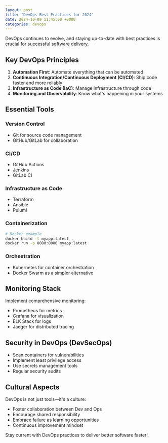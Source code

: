 ```yaml
---
layout: post
title: "DevOps Best Practices for 2024"
date: 2024-10-09 11:45:00 +0000
categories: devops
---
```


DevOps continues to evolve, and staying up-to-date with best practices is crucial for successful software delivery.

## Key DevOps Principles

1. **Automation First**: Automate everything that can be automated
2. **Continuous Integration/Continuous Deployment (CI/CD)**: Ship code faster and more reliably
3. **Infrastructure as Code (IaC)**: Manage infrastructure through code
4. **Monitoring and Observability**: Know what's happening in your systems

## Essential Tools

### Version Control
- Git for source code management
- GitHub/GitLab for collaboration

### CI/CD
- GitHub Actions
- Jenkins
- GitLab CI

### Infrastructure as Code
- Terraform
- Ansible
- Pulumi

### Containerization
```bash
# Docker example
docker build -t myapp:latest .
docker run -p 8080:8080 myapp:latest
```

### Orchestration
- Kubernetes for container orchestration
- Docker Swarm as a simpler alternative

## Monitoring Stack

Implement comprehensive monitoring:
- Prometheus for metrics
- Grafana for visualization
- ELK Stack for logs
- Jaeger for distributed tracing

## Security in DevOps (DevSecOps)

- Scan containers for vulnerabilities
- Implement least privilege access
- Use secrets management tools
- Regular security audits

## Cultural Aspects

DevOps is not just tools—it's a culture:
- Foster collaboration between Dev and Ops
- Encourage shared responsibility
- Embrace failure as learning opportunities
- Continuous improvement mindset

Stay current with DevOps practices to deliver better software faster!
